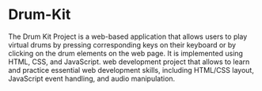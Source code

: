 # Drum-Kit
The Drum Kit Project is a web-based application that allows users to play virtual drums by pressing corresponding keys on their keyboard or by clicking on the drum elements on the web page. It is implemented using HTML, CSS, and JavaScript.
web development project that allows to learn and practice essential web development skills, including HTML/CSS layout, JavaScript event handling, and audio manipulation.
